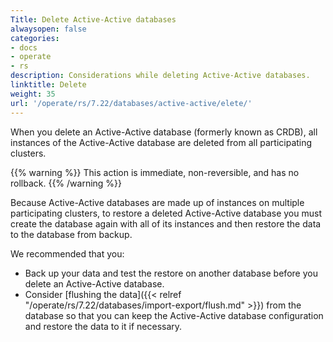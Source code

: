 ```yaml
---
Title: Delete Active-Active databases
alwaysopen: false
categories:
- docs
- operate
- rs
description: Considerations while deleting Active-Active databases.
linktitle: Delete
weight: 35
url: '/operate/rs/7.22/databases/active-active/elete/'
---
```


When you delete an Active-Active database (formerly known as CRDB),
all instances of the Active-Active database are deleted from all participating clusters.

{{% warning %}}
This action is immediate, non-reversible, and has no rollback.
{{% /warning %}}

Because Active-Active databases are made up of instances on multiple participating clusters,
to restore a deleted Active-Active database you must create the database again with all of its instances
and then restore the data to the database from backup.

We recommended that you:

- Back up your data and test the restore on another database before you delete an Active-Active database.
- Consider [flushing the data]({{< relref "/operate/rs/7.22/databases/import-export/flush.md" >}}) from the database
    so that you can keep the Active-Active database configuration and restore the data to it if necessary.
